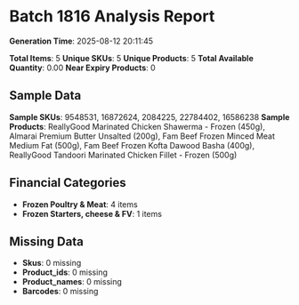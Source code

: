 # Batch 1816 Analysis Report

**Generation Time**: 2025-08-12 20:11:45

**Total Items**: 5
**Unique SKUs**: 5
**Unique Products**: 5
**Total Available Quantity**: 0.00
**Near Expiry Products**: 0

## Sample Data
**Sample SKUs**: 9548531, 16872624, 2084225, 22784402, 16586238
**Sample Products**: ReallyGood Marinated Chicken Shawerma - Frozen (450g), Almarai Premium Butter Unsalted (200g), Fam Beef Frozen Minced Meat Medium Fat (500g), Fam Beef Frozen Kofta Dawood Basha (400g), ReallyGood Tandoori Marinated Chicken Fillet - Frozen (500g)

## Financial Categories
- **Frozen Poultry & Meat**: 4 items
- **Frozen Starters, cheese & FV**: 1 items

## Missing Data
- **Skus**: 0 missing
- **Product_ids**: 0 missing
- **Product_names**: 0 missing
- **Barcodes**: 0 missing
